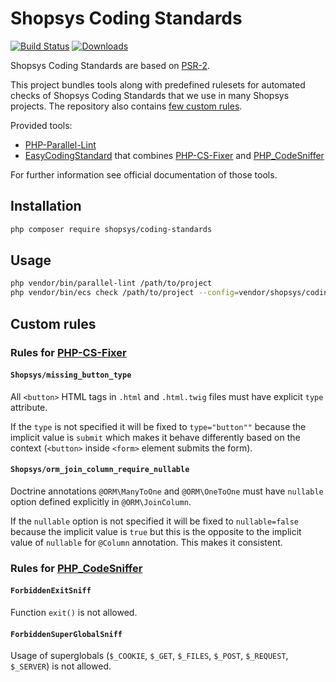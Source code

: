 # Shopsys Coding Standards

[![Build Status](https://travis-ci.org/shopsys/coding-standards.svg?branch=master)](https://travis-ci.org/shopsys/coding-standards)
[![Downloads](https://img.shields.io/packagist/dt/shopsys/coding-standards.svg)](https://packagist.org/packages/shopsys/coding-standards)

Shopsys Coding Standards are based on [PSR-2](http://www.php-fig.org/psr/psr-2/).

This project bundles tools along with predefined rulesets for automated checks of Shopsys Coding Standards that we use in many Shopsys projects.
The repository also contains [few custom rules](#custom-rules).

Provided tools:
* [PHP-Parallel-Lint](https://github.com/JakubOnderka/PHP-Parallel-Lint)
* [EasyCodingStandard](https://github.com/Symplify/EasyCodingStandard) that combines [PHP-CS-Fixer](https://github.com/FriendsOfPHP/PHP-CS-Fixer) and [PHP_CodeSniffer](https://github.com/squizlabs/PHP_CodeSniffer)

For further information see official documentation of those tools.

## Installation

```bash
php composer require shopsys/coding-standards
```

## Usage
```bash
php vendor/bin/parallel-lint /path/to/project
php vendor/bin/ecs check /path/to/project --config=vendor/shopsys/coding-standards/easy-coding-standard.neon
```

## Custom rules
### Rules for [PHP-CS-Fixer](https://github.com/FriendsOfPHP/PHP-CS-Fixer)

#### `Shopsys/missing_button_type`
All `<button>` HTML tags in `.html` and `.html.twig` files must have explicit `type` attribute.

If the `type` is not specified it will be fixed to `type="button""` because the implicit value is `submit` which makes it behave differently based on the context (`<button>` inside `<form>` element submits the form).

#### `Shopsys/orm_join_column_require_nullable`    
Doctrine annotations `@ORM\ManyToOne` and `@ORM\OneToOne` must have `nullable` option defined explicitly in `@ORM\JoinColumn`.

If the `nullable` option is not specified it will be fixed to `nullable=false` because the implicit value is `true` but this is the opposite to the implicit value of `nullable` for `@Column` annotation.
This makes it consistent.

### Rules for [PHP_CodeSniffer](https://github.com/squizlabs/PHP_CodeSniffer)

#### `ForbiddenExitSniff`
Function `exit()` is not allowed.

#### `ForbiddenSuperGlobalSniff`
Usage of superglobals (`$_COOKIE`, `$_GET`, `$_FILES`, `$_POST`, `$_REQUEST`, `$_SERVER`) is not allowed.
